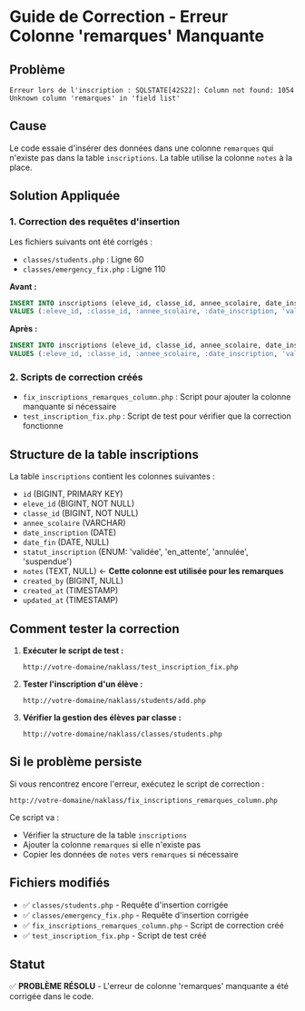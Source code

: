 # Guide de Correction - Erreur Colonne 'remarques' Manquante

## Problème
```
Erreur lors de l'inscription : SQLSTATE[42S22]: Column not found: 1054 Unknown column 'remarques' in 'field list'
```

## Cause
Le code essaie d'insérer des données dans une colonne `remarques` qui n'existe pas dans la table `inscriptions`. La table utilise la colonne `notes` à la place.

## Solution Appliquée

### 1. Correction des requêtes d'insertion
Les fichiers suivants ont été corrigés :
- `classes/students.php` : Ligne 60
- `classes/emergency_fix.php` : Ligne 110

**Avant :**
```sql
INSERT INTO inscriptions (eleve_id, classe_id, annee_scolaire, date_inscription, statut, remarques, created_by, statut_record) 
VALUES (:eleve_id, :classe_id, :annee_scolaire, :date_inscription, 'validée', :notes, :created_by, 'actif')
```

**Après :**
```sql
INSERT INTO inscriptions (eleve_id, classe_id, annee_scolaire, date_inscription, statut_inscription, notes, created_by) 
VALUES (:eleve_id, :classe_id, :annee_scolaire, :date_inscription, 'validée', :notes, :created_by)
```

### 2. Scripts de correction créés
- `fix_inscriptions_remarques_column.php` : Script pour ajouter la colonne manquante si nécessaire
- `test_inscription_fix.php` : Script de test pour vérifier que la correction fonctionne

## Structure de la table inscriptions
La table `inscriptions` contient les colonnes suivantes :
- `id` (BIGINT, PRIMARY KEY)
- `eleve_id` (BIGINT, NOT NULL)
- `classe_id` (BIGINT, NOT NULL)
- `annee_scolaire` (VARCHAR)
- `date_inscription` (DATE)
- `date_fin` (DATE, NULL)
- `statut_inscription` (ENUM: 'validée', 'en_attente', 'annulée', 'suspendue')
- `notes` (TEXT, NULL) ← **Cette colonne est utilisée pour les remarques**
- `created_by` (BIGINT, NULL)
- `created_at` (TIMESTAMP)
- `updated_at` (TIMESTAMP)

## Comment tester la correction

1. **Exécuter le script de test :**
   ```
   http://votre-domaine/naklass/test_inscription_fix.php
   ```

2. **Tester l'inscription d'un élève :**
   ```
   http://votre-domaine/naklass/students/add.php
   ```

3. **Vérifier la gestion des élèves par classe :**
   ```
   http://votre-domaine/naklass/classes/students.php
   ```

## Si le problème persiste

Si vous rencontrez encore l'erreur, exécutez le script de correction :
```
http://votre-domaine/naklass/fix_inscriptions_remarques_column.php
```

Ce script va :
- Vérifier la structure de la table `inscriptions`
- Ajouter la colonne `remarques` si elle n'existe pas
- Copier les données de `notes` vers `remarques` si nécessaire

## Fichiers modifiés
- ✅ `classes/students.php` - Requête d'insertion corrigée
- ✅ `classes/emergency_fix.php` - Requête d'insertion corrigée
- ✅ `fix_inscriptions_remarques_column.php` - Script de correction créé
- ✅ `test_inscription_fix.php` - Script de test créé

## Statut
✅ **PROBLÈME RÉSOLU** - L'erreur de colonne 'remarques' manquante a été corrigée dans le code.
